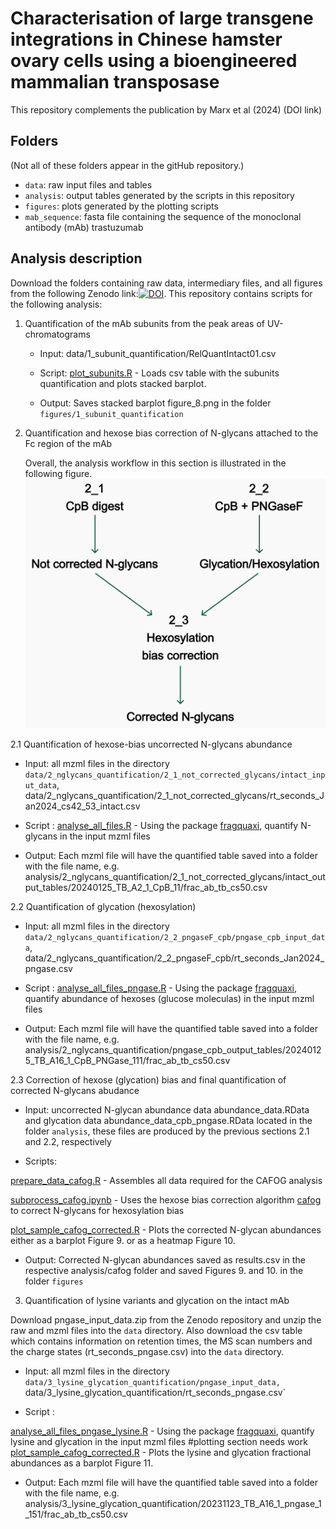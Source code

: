 # Characterisation of large transgene integrations in Chinese hamster ovary cells using a bioengineered mammalian transposase

This repository complements the publication by Marx et al (2024) (DOI link)

## Folders

(Not all of these folders appear in the gitHub repository.)

-   `data`: raw input files and tables
-   `analysis`: output tables generated by the scripts in this repository
-   `figures`: plots generated by the plotting scripts
-   `mab_sequence`: fasta file containing the sequence of the monoclonal antibody (mAb) trastuzumab

## Analysis description

Download the folders containing raw data, intermediary files, and all figures from the following Zenodo link:[![DOI](https://zenodo.org/badge/DOI/10.5281/zenodo.13880132.svg)](https://doi.org/10.5281/zenodo.13880132). This repository contains scripts for the following analysis:

1.  Quantification of the mAb subunits from the peak areas of UV-chromatograms

    -   Input: data/1_subunit_quantification/RelQuantIntact01.csv

    -   Script: [plot_subunits.R](plot_subunits.R) - Loads csv table with the subunits quantification and plots stacked barplot.

    -   Output: Saves stacked barplot figure_8.png in the folder `figures/1_subunit_quantification`

2.  Quantification and hexose bias correction of N-glycans attached to the Fc region of the mAb

    Overall, the analysis workflow in this section is illustrated in the following figure. ![Schema of the analysis workflow](workflow_scheme.png)

        
2.1 Quantification of hexose-bias uncorrected N-glycans abundance

-   Input: all mzml files in the directory `data/2_nglycans_quantification/2_1_not_corrected_glycans/intact_input_data`, data/2_nglycans_quantification/2_1_not_corrected_glycans/rt_seconds_Jan2024_cs42_53_intact.csv

-   Script : [analyse_all_files.R](analyse_all_files.R) - Using the package [fragquaxi](https://github.com/cdl-biosimilars/fragquaxi), quantify N-glycans in the input mzml files

-   Output: Each mzml file will have the quantified table saved into a folder with the file name, e.g. analysis/2_nglycans_quantification/2_1_not_corrected_glycans/intact_output_tables/20240125_TB_A2_1_CpB_11/frac_ab_tb_cs50.csv

2.2 Quantification of glycation (hexosylation)

-   Input: all mzml files in the directory `data/2_nglycans_quantification/2_2_pngaseF_cpb/pngase_cpb_input_data`, data/2_nglycans_quantification/2_2_pngaseF_cpb/rt_seconds_Jan2024_pngase.csv

-   Script : [analyse_all_files_pngase.R](analyse_all_files_pngase.R) - Using the package [fragquaxi](https://github.com/cdl-biosimilars/fragquaxi), quantify abundance of hexoses (glucose moleculas) in the input mzml files

-   Output: Each mzml file will have the quantified table saved into a folder with the file name, e.g. analysis/2_nglycans_quantification/pngase_cpb_output_tables/20240125_TB_A16_1_CpB_PNGase_111/frac_ab_tb_cs50.csv

2.3 Correction of hexose (glycation) bias and final quantification of corrected N-glycans abudance

-   Input: uncorrected N-glycan abundance data abundance_data.RData and glycation data abundance_data_cpb_pngase.RData located in the folder `analysis`, these files are produced by the previous sections 2.1 and 2.2, respectively

-   Scripts:

[prepare_data_cafog.R](prepare_data_cafog.R) - Assembles all data required for the CAFOG analysis

[subprocess_cafog.ipynb](subprocess_cafog.ipynb) - Uses the hexose bias correction algorithm [cafog](https://github.com/cdl-biosimilars/cafog) to correct N-glycans for hexosylation bias

[plot_sample_cafog_corrected.R](plot_sample_cafog_corrected.R) - Plots the corrected N-glycan abundances either as a barplot Figure 9. or as a heatmap Figure 10.

-   Output: Corrected N-glycan abundances saved as results.csv in the respective analysis/cafog folder and saved Figures 9. and 10. in the folder `figures`


3.  Quantification of lysine variants and glycation on the intact mAb

Download pngase_input_data.zip from the Zenodo repository and unzip the raw and mzml files into the `data` directory. Also download the csv table which contains information on retention times, the MS scan numbers and the charge states (rt_seconds_pngase.csv) into the `data` directory.

       
-   Input: all mzml files in the directory `data/3_lysine_glycation_quantification/pngase_input_data, `data/3_lysine_glycation_quantification/rt_seconds_pngase.csv`

-   Script : 


[analyse_all_files_pngase_lysine.R](analyse_all_files_pngase_lysine.R) - Using the package [fragquaxi](https://github.com/cdl-biosimilars/fragquaxi), quantify lysine and glycation in the input mzml files #plotting section needs work [plot_sample_cafog_corrected.R](plot_sample_cafog_corrected.R) - Plots the lysine and glycation fractional abundances as a barplot Figure 11.

         
-   Output: Each mzml file will have the quantified table saved into a folder with the file name, e.g. analysis/3_lysine_glycation_quantification/20231123_TB_A16_1_pngase_1_151/frac_ab_tb_cs50.csv

